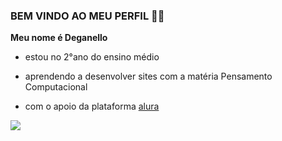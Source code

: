 ### BEM VINDO AO MEU PERFIL 💪🏼

**Meu nome é Deganello**

- estou no 2°ano do ensino médio

- aprendendo a desenvolver sites com a matéria Pensamento Computacional

- com o apoio da plataforma [alura](https://www.alura.com.br)


![]( https://media.tenor.com/73pG648H03AAAAAM/james-hetfield.gif )
